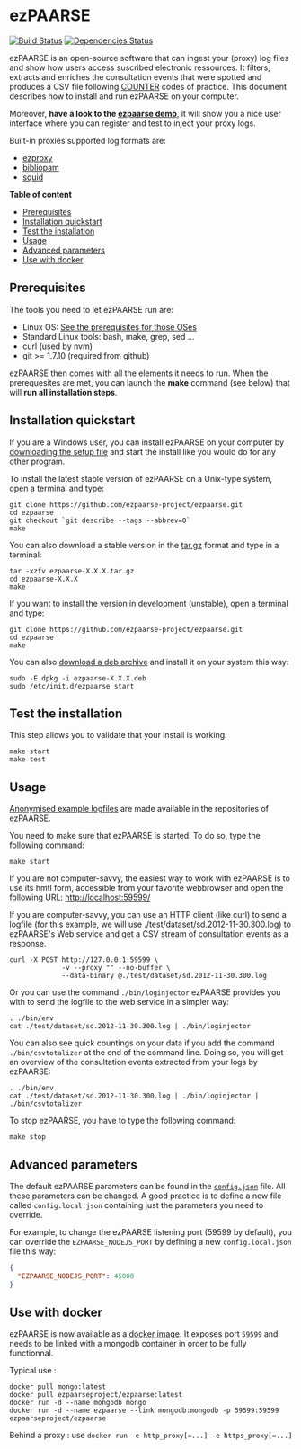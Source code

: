 # ezPAARSE #

[![Build Status](https://secure.travis-ci.org/ezpaarse-project/ezpaarse.png?branch=master)](http://travis-ci.org/ezpaarse-project/ezpaarse)
[![Dependencies Status](https://david-dm.org/ezpaarse-project/ezpaarse.png)](https://david-dm.org/ezpaarse-project/ezpaarse)

ezPAARSE is an open-source software that can ingest your (proxy) log files and show how users access suscribed electronic ressources.
It filters, extracts and enriches the consultation events that were spotted and produces a CSV file following [COUNTER](http://www.projectcounter.org/) codes of practice.
This document describes how to install and run ezPAARSE on your computer.

Moreover, **have a look to the [ezpaarse demo](http://ezpaarse.couperin.org)**, it will show you a nice user interface where you can register and test to inject your proxy logs.

Built-in proxies supported log formats are:

* [ezproxy](http://www.oclc.org/ezproxy.en.html)
* [bibliopam](http://mioga.alixen.fr/Mioga2/bibliopam/public/club/)
* [squid](http://www.squid-cache.org/)

**Table of content**
- [Prerequisites](#prerequisites)
- [Installation quickstart](#installation-quickstart)
- [Test the installation](#test-the-installation)
- [Usage](#usage)
- [Advanced parameters](#advanced-parameters)
- [Use with docker](#use-with-docker)

## Prerequisites ##

The tools you need to let ezPAARSE run are:

* Linux OS: [See the prerequisites for those OSes](https://github.com/ezpaarse-project/ezpaarse/blob/master/doc/multi-os.md)
* Standard Linux tools: bash, make, grep, sed ... 
* curl (used by nvm)
* git >= 1.7.10 (required from github)

ezPAARSE then comes with all the elements it needs to run.
When the prerequesites are met, you can launch the **make** command (see below) that will **run all installation steps**.

## Installation quickstart ##

If you are a Windows user, you can install ezPAARSE on your computer by [downloading the setup file](http://analogist.couperin.org/ezpaarse/download) and start the install like you would do for any other program.

To install the latest stable version of ezPAARSE on a Unix-type system, open a terminal and type:  
```shell
git clone https://github.com/ezpaarse-project/ezpaarse.git
cd ezpaarse
git checkout `git describe --tags --abbrev=0`
make
```
You can also download a stable version in the [tar.gz](http://analogist.couperin.org/ezpaarse/download) format and type in a terminal:  
```shell
tar -xzfv ezpaarse-X.X.X.tar.gz
cd ezpaarse-X.X.X
make
```
If you want to install the version in development (unstable), 
open a terminal and type:  
```shell
git clone https://github.com/ezpaarse-project/ezpaarse.git
cd ezpaarse
make
```

You can also [download a deb archive](http://analogist.couperin.org/ezpaarse/download) and install it on your system this way:  
```shell
sudo -E dpkg -i ezpaarse-X.X.X.deb
sudo /etc/init.d/ezpaarse start
```


## Test the installation ##

This step allows you to validate that your install is working.

```shell
make start
make test
```

## Usage ##

[Anonymised example logfiles](https://raw.github.com/ezpaarse-project/ezpaarse/master/test/dataset/sd.2012-11-30.300.log)
are made available in the repositories of ezPAARSE.

You need to make sure that ezPAARSE is started. To do so, type the following command:

```shell
make start
```

If you are not computer-savvy, the easiest way to work with ezPAARSE is to use its hmtl form, accessible from your favorite webbrowser and open the following URL: [http://localhost:59599/](http://localhost:59599/)

If you are computer-savvy, you can use an HTTP client (like curl) to send a logfile
(for this example, we will use ./test/dataset/sd.2012-11-30.300.log) to ezPAARSE's Web service
and get a CSV stream of consultation events as a response.

```shell
curl -X POST http://127.0.0.1:59599 \
             -v --proxy "" --no-buffer \
             --data-binary @./test/dataset/sd.2012-11-30.300.log
```

Or you can use the command ``./bin/loginjector`` ezPAARSE provides you with
to send the logfile to the web service in a simpler way:

```shell
. ./bin/env
cat ./test/dataset/sd.2012-11-30.300.log | ./bin/loginjector
```
You can also see quick countings on your data if you add the command 
``./bin/csvtotalizer`` at the end of the command line.
Doing so, you will get an overview of the consultation events extracted
from your logs by ezPAARSE:

```shell
. ./bin/env
cat ./test/dataset/sd.2012-11-30.300.log | ./bin/loginjector | ./bin/csvtotalizer
```

To stop ezPAARSE, you have to type the following command:

```shell
make stop
```

## Advanced parameters ##

The default ezPAARSE parameters can be found in the [``config.json``](https://github.com/ezpaarse-project/ezpaarse/blob/master/config.json) file. All these parameters can be changed. A good practice is to define a new file called ``config.local.json`` containing just the parameters you need to override.

For example, to change the ezPAARSE listening port (59599 by default), you can override the ``EZPAARSE_NODEJS_PORT`` by defining a new ``config.local.json`` file this way:

```json
{
  "EZPAARSE_NODEJS_PORT": 45000
}
```

## Use with docker ##

ezPAARSE is now available as a [docker image](https://registry.hub.docker.com/u/ezpaarseproject/ezpaarse/). It exposes port `59599` and needs to be linked with a mongodb container in order to be fully functionnal.  

Typical use :

    docker pull mongo:latest
    docker pull ezpaarseproject/ezpaarse:latest
    docker run -d --name mongodb mongo
    docker run -d --name ezpaarse --link mongodb:mongodb -p 59599:59599 ezpaarseproject/ezpaarse

Behind a proxy : use `docker run -e http_proxy[=...] -e https_proxy[=...]`
